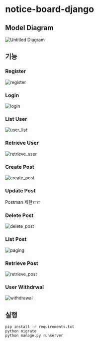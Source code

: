 # notice-board-django

## Model Diagram
![Untitled Diagram](https://user-images.githubusercontent.com/40621030/121199921-47d5f100-c8ae-11eb-8657-141c05bcab34.png)

## 기능

### Register
![register](https://user-images.githubusercontent.com/40621030/121201440-7e603b80-c8af-11eb-96bf-ab38dde77a0d.png)

### Login
![login](https://user-images.githubusercontent.com/40621030/121201438-7dc7a500-c8af-11eb-8762-b525d97061be.png)

### List User
![user_list](https://user-images.githubusercontent.com/40621030/121202320-2a098b80-c8b0-11eb-98e0-4c41a4eff275.png)

### Retrieve User
![retrieve_user](https://user-images.githubusercontent.com/40621030/121202318-2a098b80-c8b0-11eb-8f2d-d59654f8f4ed.png)

### Create Post
![create_post](https://user-images.githubusercontent.com/40621030/121201431-7c967800-c8af-11eb-967f-af308a00d87d.png)

### Update Post
Postman 제한ㅠㅠ

### Delete Post
![delete_post](https://user-images.githubusercontent.com/40621030/121203949-799c8700-c8b1-11eb-8e50-d3c1c492c32b.png)

### List Post
![paging](https://user-images.githubusercontent.com/40621030/121201439-7dc7a500-c8af-11eb-95be-79ed6304299f.png)

### Retrieve Post
![retrieve_post](https://user-images.githubusercontent.com/40621030/121202316-2970f500-c8b0-11eb-9fa3-aff074c83c93.png)

### User Withdrwal
![withdrawal](https://user-images.githubusercontent.com/40621030/121201442-7ef8d200-c8af-11eb-84ab-fa33dfd51cfd.png)


## 실행
```
pip install -r requirements.txt
python migrate
python manage.py runserver
```